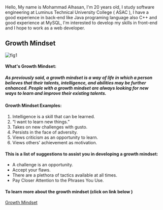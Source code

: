 Hello, My name is Mohammad Alhasan, I'm 20 years old, I study software engineering at Luminus Technical University College ( ASAC ), I have a good experience in back-end like Java programing language also C++  and good experience at MySQL, I'm interested to develop my skills in front-end and I hope to work as a web developer. 
## Growth Mindset 
![fig1](https://image.freepik.com/free-vector/businessman-holding-light-bulb-put-think-growth-mindset-different-fixed-mindset-concept_101179-865.jpg)
#### What's Growth Mindset:
##### As previously said, a growth mindset is a way of life in which a person believes that their talents, intelligence, and abilities may be further enhanced. People with a growth mindset are always looking for new ways to learn and improve their existing talents. 
####  Growth Mindset Examples: 
1. Intelligence is a skill that can be learned.
2. “I want to learn new things.”
3. Takes on new challenges with gusto.
4. Persists in the face of adversity.
5. Views criticism as an opportunity to learn. 
6. Views others' achievement as motivation.

#### This is a list of suggestions to assist you in developing a growth mindset:
* A challenge is an opportunity.
* Accept your flaws.
* There are a plethora of tactics available at all times.
* Pay Closer Attention to the Phrases You Use.

#### To learn more about the growth mindset (click on link below )
[Growth Mindset](https://www.mdpi.com/2076-3425/8/2/20)



